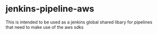 # jenkins-pipeline-aws

This is intended to be used as a jenkins global shared libary for 
pipelines that need to make use of the aws sdks

